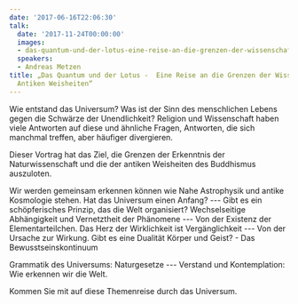 ```yaml
---
date: '2017-06-16T22:06:30'
talk:
  date: '2017-11-24T00:00:00'
  images:
  - das-quantum-und-der-lotus-eine-reise-an-die-grenzen-der-wissenschaft-und-antiken-weisheiten-title.jpg
  speakers:
  - Andreas Metzen
title: „Das Quantum und der Lotus -  Eine Reise an die Grenzen der Wissenschaft und
  Antiken Weisheiten“
---
```

Wie entstand das Universum? Was ist der Sinn des menschlichen Lebens gegen die Schwärze der Unendlichkeit? Religion und Wissenschaft haben viele Antworten auf diese und ähnliche Fragen, Antworten, die sich manchmal treffen, aber häufiger divergieren.

Dieser Vortrag hat das Ziel, die Grenzen der Erkenntnis der Naturwissenschaft und die der antiken Weisheiten des Buddhismus auszuloten.

Wir werden gemeinsam erkennen können wie Nahe Astrophysik und antike Kosmologie stehen. Hat das Universum einen Anfang? --- Gibt es ein schöpferisches Prinzip, das die Welt organisiert? Wechselseitige Abhängigkeit und Vernetztheit der Phänomene --- Von der Existenz der Elementarteilchen. Das Herz der Wirklichkeit ist Vergänglichkeit --- Von der Ursache zur Wirkung. Gibt es eine Dualität Körper und Geist? - Das Bewusstseinskontinuum

Grammatik des Universums: Naturgesetze --- Verstand und Kontemplation: Wie erkennen wir die Welt.

Kommen Sie mit auf diese Themenreise durch das Universum.

